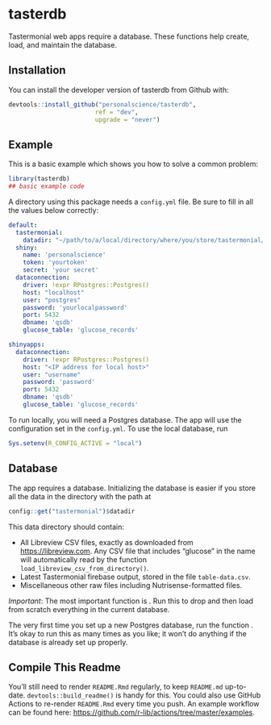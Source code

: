 
<!-- README.md is generated from README.Rmd. Please edit that file -->

# tasterdb

<!-- badges: start -->
<!-- badges: end -->

Tastermonial web apps require a database. These functions help create,
load, and maintain the database.

## Installation

You can install the developer version of tasterdb from Github with:

``` r
devtools::install_github("personalscience/tasterdb",
                        ref = "dev",
                        upgrade = "never")
```

## Example

This is a basic example which shows you how to solve a common problem:

``` r
library(tasterdb)
## basic example code
```

A directory using this package needs a `config.yml` file. Be sure to
fill in all the values below correctly:

``` yaml
default:
  tastermonial:
    datadir: "~/path/to/a/local/directory/where/you/store/tastermonial/files"
  shiny:
    name: 'personalscience'
    token: 'yourtoken'
    secret: 'your secret'
  dataconnection:
    driver: !expr RPostgres::Postgres()
    host: "localhost"
    user: "postgres"
    password: 'yourlocalpassword'
    port: 5432
    dbname: 'qsdb'
    glucose_table: 'glucose_records'

shinyapps:
  dataconnection:
    driver: !expr RPostgres::Postgres()
    host: "<IP address for local host>"
    user: "username"
    password: 'password'
    port: 5432
    dbname: 'qsdb'
    glucose_table: 'glucose_records'
```

To run locally, you will need a Postgres database. The app will use the
configuration set in the `config.yml`. To use the local database, run

``` r
Sys.setenv(R_CONFIG_ACTIVE = "local")
```

## Database

The app requires a database. Initializing the database is easier if you
store all the data in the directory with the path at

``` r
config::get("tastermonial")$datadir
```

This data directory should contain:

-   All Libreview CSV files, exactly as downloaded from
    <https://libreview.com>. Any CSV file that includes “glucose” in the
    name will automatically read by the function
    `load_libreview_csv_from_directory()`.
-   Latest Tastermonial firebase output, stored in the file
    `table-data.csv`.
-   Miscellaneous other raw files including Nutrisense-formatted files.

*Important*: The most important function is <not yet final>. Run this to
drop and then load from scratch everything in the current database.

The very first time you set up a new Postgres database, run the function
<not yet final>. It’s okay to run this as many times as you like; it
won’t do anything if the database is already set up properly.

## Compile This Readme

You’ll still need to render `README.Rmd` regularly, to keep `README.md`
up-to-date. `devtools::build_readme()` is handy for this. You could also
use GitHub Actions to re-render `README.Rmd` every time you push. An
example workflow can be found here:
<https://github.com/r-lib/actions/tree/master/examples>.
